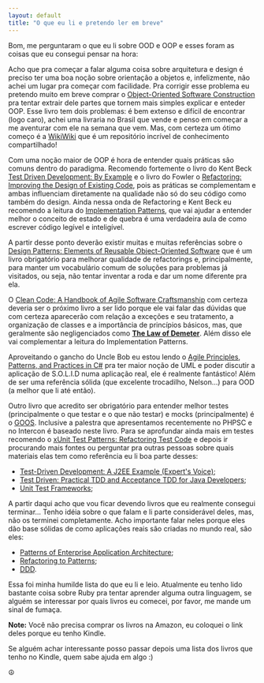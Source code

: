```yaml
---
layout: default
title: "O que eu li e pretendo ler em breve"
---
```


Bom, me perguntaram o que eu li sobre OOD e OOP e esses foram as coisas que eu consegui pensar na hora:

Acho que pra começar a falar alguma coisa sobre arquitetura e design é preciso ter uma boa noção sobre orientação a objetos e, infelizmente, não achei um lugar pra começar com facilidade. Pra corrigir esse problema eu pretendo muito em breve comprar o [Object-Oriented Software Construction](http://www.amazon.com/Object-Oriented-Software-Construction-Book-CD-ROM/dp/0136291554/ref=sr_1_3?s=books&ie=UTF8&qid=1410274357&sr=1-3&keywords=bertrand+meyer) pra tentar extrair dele partes que tornem mais simples explicar e enteder OOP. Esse livro tem dois problemas: é bem extenso e difícil de encontrar (logo caro), achei uma livraria no Brasil que vende e penso em começar a me aventurar com ele na semana que vem. Mas, com certeza um ótimo começo é a [WikiWiki](http://c2.com/wiki) que é um repositório incrível de conhecimento compartilhado!

Com uma noção maior de OOP é hora de entender quais práticas são comuns dentro do paradigma. Recomendo fortemente o livro do Kent Beck [Test Driven Development: By Example](http://www.amazon.com/Test-Driven-Development-Kent-Beck/dp/0321146530/ref=sr_1_1?s=books&ie=UTF8&qid=1410281021&sr=1-1&keywords=TDD) e o livro do Fowler o [Refactoring: Improving the Design of Existing Code](http://www.amazon.com/Refactoring-Improving-Design-Existing-Code/dp/0201485672/ref=sr_1_1?s=books&ie=UTF8&qid=1410281064&sr=1-1&keywords=refactoring), pois as práticas se complementam e ambas influenciam diretamente na qualidade não só do seu código como também do design. Ainda nessa onda de Refactoring e Kent Beck eu recomendo a leitura do [Implementation Patterns](http://www.amazon.com/Implementation-Patterns-Kent-Beck/dp/0321413091/ref=sr_1_1?s=books&ie=UTF8&qid=1410280542&sr=1-1&keywords=implementation+patterns), que vai ajudar a entender melhor o conceito de estado e de quebra é uma verdadeira aula de como escrever código legível e inteligível.

A partir desse ponto deverão existir muitas e muitas referências sobre o [Design Patterns: Elements of Reusable Object-Oriented Software](http://www.amazon.com/Design-Patterns-Elements-Reusable-Object-Oriented/dp/0201633612/ref=sr_1_1?s=books&ie=UTF8&qid=1410281817&sr=1-1&keywords=design+patterns+elements+of+reusable+object-oriented+software) que é um livro obrigatório para melhorar qualidade de refactorings e, principalmente, para manter um vocabulário comum de soluções para problemas já visitados, ou seja, não tentar inventar a roda e dar um nome diferente pra ela.

O [Clean Code: A Handbook of Agile Software Craftsmanship](http://www.amazon.com/Clean-Code-Handbook-Software-Craftsmanship/dp/0132350882/ref=sr_1_1?s=books&ie=UTF8&qid=1410281301&sr=1-1&keywords=Clean+code) com certeza deveria ser o próximo livro a ser lido porque ele vai falar das dúvidas que com certeza aparecerão com relação a exceções e seu tratamento, a organização de classes e a importância de princípios básicos, mas, que geralmente são negligenciados como **[The Law of Demeter](http://en.wikipedia.org/wiki/Law_of_Demeter)**. Além disso ele vai complementar a leitura do Implementation Patterns.

Aproveitando o gancho do Uncle Bob eu estou lendo o [Agile Principles, Patterns, and Practices in C#](http://www.amazon.com/Agile-Principles-Patterns-Practices-C/dp/0131857258/ref=sr_1_1?s=books&ie=UTF8&qid=1410281698&sr=1-1&keywords=agile+principles+patterns+and+practices+in+c) pra ter maior noção de UML e poder discutir a aplicação de S.O.L.I.D numa aplicação real, ele é realmente fantástico! Além de ser uma referência sólida (que excelente trocadilho, Nelson...) para OOD (a melhor que li até então).

Outro livro que acredito ser obrigatório para entender melhor testes (principalmente o que testar e o que não testar) e mocks (principalmente) é  o [GOOS](http://www.amazon.com/Growing-Object-Oriented-Software-Guided-Tests/dp/0321503627/ref=sr_1_1?s=books&ie=UTF8&qid=1410282010&sr=1-1&keywords=growing+object-oriented+software+guided+by+tests). Inclusive a palestra que apresentamos recentemente no PHPSC e no Intercon é baseado neste livro. Para se aprofundar ainda mais em testes recomendo o [xUnit Test Patterns: Refactoring Test Code](http://www.amazon.com/xUnit-Test-Patterns-Refactoring-Code/dp/0131495054/ref=sr_1_1?s=books&ie=UTF8&qid=1410282483&sr=1-1&keywords=xunit+patterns) e depois ir procurando mais fontes ou perguntar pra outras pessoas sobre quais materiais elas tem como referência eu li boa parte desses:

* [Test-Driven Development: A J2EE Example (Expert's Voice)](http://www.amazon.com/Test-Driven-Development-Example-Experts-Voice-ebook/dp/B001GQ2P64/ref=sr_1_1?ie=UTF8&qid=1411386502&sr=8-1&keywords=test+driven+development+j2ee);
* [Test Driven: Practical TDD and Acceptance TDD for Java Developers](http://www.manning.com/koskela/);
* [Unit Test Frameworks](http://shop.oreilly.com/product/9780596006891.do);

A partir daqui acho que vou ficar devendo livros que eu realmente consegui terminar... Tenho idéia sobre o que falam e li parte considerável deles, mas, não os terminei completamente. Acho importante falar neles porque eles dão base sólidas de como aplicações reais são criadas no mundo real, são eles:

* [Patterns of Enterprise Application Architecture](http://www.amazon.com/Patterns-Enterprise-Application-Architecture-Martin/dp/0321127420/ref=sr_1_1?s=books&ie=UTF8&qid=1410282190&sr=1-1&keywords=patterns+of+enterprise+application+architecture);
* [Refactoring to Patterns](http://www.amazon.com/Refactoring-Patterns-Joshua-Kerievsky/dp/0321213351/ref=sr_1_1?s=books&ie=UTF8&qid=1410282228&sr=1-1&keywords=refactoring+to+patterns);
* [DDD](http://www.amazon.com/Domain-Driven-Design-Tackling-Complexity-Software/dp/0321125215/ref=sr_1_1?s=books&ie=UTF8&qid=1410282259&sr=1-1&keywords=domain+driven+design).

Essa foi minha humilde lista do que eu li e leio. Atualmente eu tenho lido bastante coisa sobre Ruby pra tentar aprender alguma outra linguagem, se alguém se interessar por quais livros eu comecei, por favor, me mande um sinal de fumaça.

**Note:** Você não precisa comprar os livros na Amazon, eu coloquei o link deles porque eu tenho Kindle.

Se alguém achar interessante posso passar depois uma lista dos livros que tenho no Kindle, quem sabe ajuda em algo :)

☮
